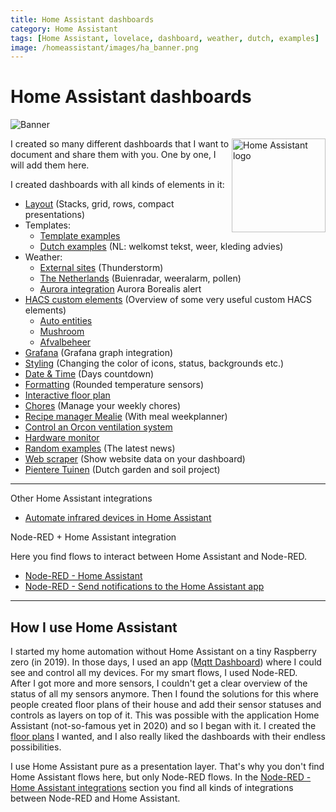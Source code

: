 ```yaml
---
title: Home Assistant dashboards
category: Home Assistant
tags: [Home Assistant, lovelace, dashboard, weather, dutch, examples]
image: /homeassistant/images/ha_banner.png
---
```

# Home Assistant dashboards

![Banner](images/ha_banner.png)

<img style="float:right;height:150px" src="images/home_assistant_logo.png" alt="Home Assistant logo" >

I created so many different dashboards that I want to document and share them with you.
One by one, I will add them here.

I created dashboards with all kinds of elements in it:
* [Layout](homeassistant_dashboard_layout) (Stacks, grid, rows, compact presentations)
* Templates:
  * [Template examples](homeassistant_templates) 
  * [Dutch examples](homeassistant_dashboard_templates_nl) (NL: welkomst tekst, weer, kleding advies)
* Weather:
  * [External sites](homeassistant_dashboard_weather) (Thunderstorm)
  * [The Netherlands](homeassistant_dashboard_weather_nl) (Buienradar, weeralarm, pollen)
  * [Aurora integration](homeassistant_aurora) Aurora Borealis alert
* [HACS custom elements](homeassistant_dashboard_hacs) (Overview of some very useful custom HACS elements)
  * [Auto entities](homeassistant_dashboard_card_auto-entities)
  * [Mushroom](homeassistant_dashboard_card_mushroom)
  * [Afvalbeheer](homeassistant_hacs_afvalbeheer)
* [Grafana](homeassistant_dashboard_grafana) (Grafana graph integration)
* [Styling](homeassistant_dashboard_styling) (Changing the color of icons, status, backgrounds etc.)
* [Date & Time](homeassistant_dashboard_date_time) (Days countdown)
* [Formatting](homeassistant_dashboard_formatting) (Rounded temperature sensors)
* [Interactive floor plan](homeassistant_dashboard_floorplan)
* [Chores](homeassistant_dashboard_chores) (Manage your weekly chores)
* [Recipe manager Mealie](homeassistant_dashboard_mealie) (With meal weekplanner)
* [Control an Orcon ventilation system](../esphome/orcon_mechanic_ventilation)
* [Hardware monitor](homeassistant_hardware_monitor)
* [Random examples](homeassistant_dashboard_examples) (The latest news)
* [Web scraper](homeassistant_web_scraper) (Show website data on your dashboard)
* [Pientere Tuinen](homeassistant_dashboard_pientere_tuinen) (Dutch garden and soil project)

---
Other Home Assistant integrations

* [Automate infrared devices in Home Assistant](../zigbee/smart_infrared_transmitter_receiver)

Node-RED + Home Assistant integration

Here you find flows to interact between Home Assistant and Node-RED.

* [Node-RED - Home Assistant](node-red_home-assistant)
* [Node-RED - Send notifications to the Home Assistant app](node-red_home-assistant_notifications)


---
## How I use Home Assistant

I started my home automation without Home Assistant on a tiny Raspberry zero (in 2019). 
In those days, I used an app ([Mqtt Dashboard](https://play.google.com/store/apps/details?id=com.app.vetru.mqttdashboard)) where I could see and control all my devices. 
For my smart flows, I used Node-RED.  
After I got more and more sensors, I couldn't get a clear overview of the status of all my sensors anymore.
Then I found the solutions for this where people created floor plans of their house and add their sensor statuses and controls as layers on top of it. 
This was possible with the application Home Assistant (not-so-famous yet in 2020) and so I began with it. 
I created the [floor plans](homeassistant_dashboard_floorplan) I wanted, and I also really liked the dashboards with their endless possibilities.

I use Home Assistant pure as a presentation layer. That's why you don't find Home Assistant flows here, but only Node-RED flows.
In the [Node-RED - Home Assistant integrations](../node-red/node-red_home-assistant) section you find all kinds of integrations between Node-RED and Home Assistant.